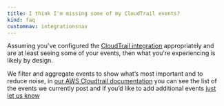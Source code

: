 ```yaml
---
title: I think I'm missing some of my CloudTrail events?
kind: faq
customnav: integrationsnav
---
```

Assuming you've configured the [CloudTrail integration](/integrations/amazon_cloudtrail) appropriately and are at least seeing some of your events, then what you're experiencing is likely by design.

We filter and aggregate events to show what’s most important and to reduce noise, in [our AWS Cloudtrail documentation](/integrations/amazon_web_services/#cloudtrail) you can see the list of the events we currently post and if you’d like to add additional events [just let us know](/help)